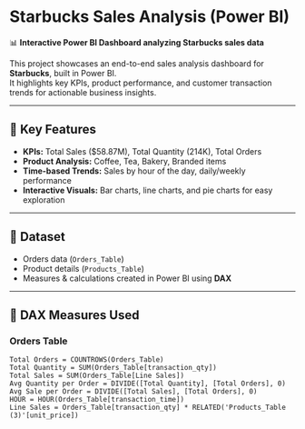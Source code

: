 # Starbucks Sales Analysis (Power BI)

📊 **Interactive Power BI Dashboard analyzing Starbucks sales data**

This project showcases an end-to-end sales analysis dashboard for **Starbucks**, built in Power BI.  
It highlights key KPIs, product performance, and customer transaction trends for actionable business insights.

---

## 🔑 Key Features
- **KPIs:** Total Sales ($58.87M), Total Quantity (214K), Total Orders  
- **Product Analysis:** Coffee, Tea, Bakery, Branded items  
- **Time-based Trends:** Sales by hour of the day, daily/weekly performance  
- **Interactive Visuals:** Bar charts, line charts, and pie charts for easy exploration  

---

## 📂 Dataset
- Orders data (`Orders_Table`)
- Product details (`Products_Table`)  
- Measures & calculations created in Power BI using **DAX**  

---

## 🧮 DAX Measures Used
### Orders Table
```DAX
Total Orders = COUNTROWS(Orders_Table)
Total Quantity = SUM(Orders_Table[transaction_qty])
Total Sales = SUM(Orders_Table[Line Sales])
Avg Quantity per Order = DIVIDE([Total Quantity], [Total Orders], 0)
Avg Sale per Order = DIVIDE([Total Sales], [Total Orders], 0)
HOUR = HOUR(Orders_Table[transaction_time])
Line Sales = Orders_Table[transaction_qty] * RELATED('Products_Table (3)'[unit_price])

